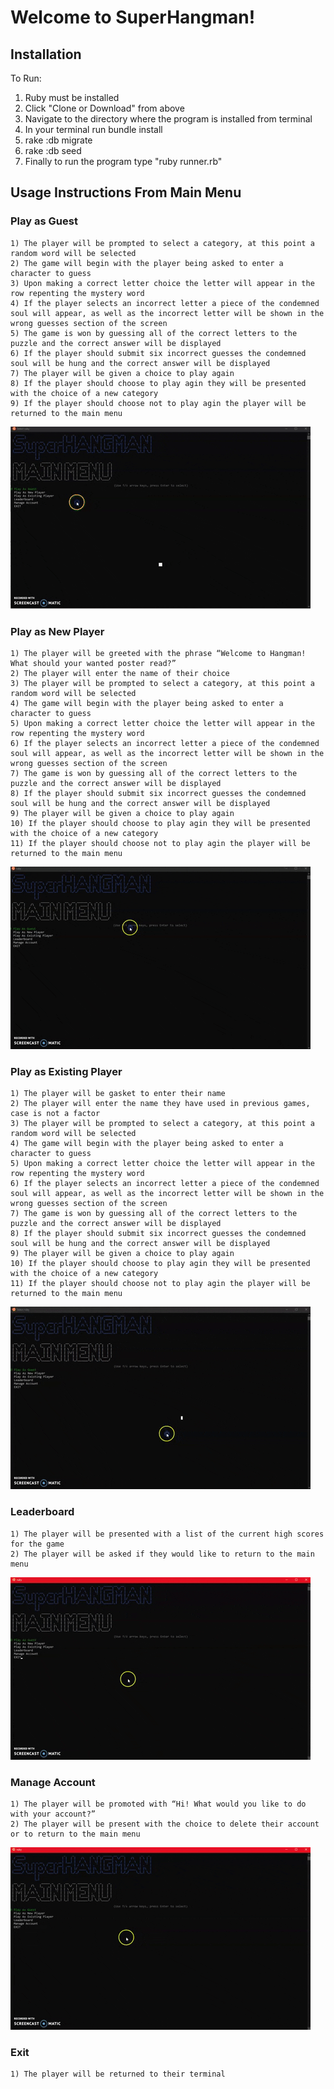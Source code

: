 # Welcome to SuperHangman!

## Installation
To Run:
1. Ruby must be installed
2. Click "Clone or Download" from above
3. Navigate to the directory where the program is installed from terminal
4. In your terminal run bundle install
5. rake :db migrate
6. rake :db seed
7. Finally to run the program type "ruby runner.rb"

## Usage Instructions From Main Menu

### Play as Guest
	1) The player will be prompted to select a category, at this point a random word will be selected
	2) The game will begin with the player being asked to enter a character to guess
	3) Upon making a correct letter choice the letter will appear in the row repenting the mystery word
	4) If the player selects an incorrect letter a piece of the condemned soul will appear, as well as the incorrect letter will be shown in the wrong guesses section of the screen
	5) The game is won by guessing all of the correct letters to the puzzle and the correct answer will be displayed
	6) If the player should submit six incorrect guesses the condemned soul will be hung and the correct answer will be displayed
	7) The player will be given a choice to play again
	8) If the player should choose to play agin they will be presented with the choice of a new category
	9) If the player should choose not to play agin the player will be returned to the main menu
	
   ![](Gifs/Play_as_guest.gif)

### Play as New Player
	1) The player will be greeted with the phrase “Welcome to Hangman! What should your wanted poster read?”
	2) The player will enter the name of their choice
	3) The player will be prompted to select a category, at this point a random word will be selected
	4) The game will begin with the player being asked to enter a character to guess
	5) Upon making a correct letter choice the letter will appear in the row repenting the mystery word
	6) If the player selects an incorrect letter a piece of the condemned soul will appear, as well as the incorrect letter will be shown in the wrong guesses section of the screen
	7) The game is won by guessing all of the correct letters to the puzzle and the correct answer will be displayed
	8) If the player should submit six incorrect guesses the condemned soul will be hung and the correct answer will be displayed
	9) The player will be given a choice to play again
	10) If the player should choose to play agin they will be presented with the choice of a new category
	11) If the player should choose not to play agin the player will be returned to the main menu

   ![](Gifs/New_Player.gif)
   
### Play as Existing Player
	1) The player will be gasket to enter their name
	2) The player will enter the name they have used in previous games, case is not a factor
	3) The player will be prompted to select a category, at this point a random word will be selected
	4) The game will begin with the player being asked to enter a character to guess
	5) Upon making a correct letter choice the letter will appear in the row repenting the mystery word
	6) If the player selects an incorrect letter a piece of the condemned soul will appear, as well as the incorrect letter will be shown in the wrong guesses section of the screen
	7) The game is won by guessing all of the correct letters to the puzzle and the correct answer will be displayed
	8) If the player should submit six incorrect guesses the condemned soul will be hung and the correct answer will be displayed
	9) The player will be given a choice to play again
	10) If the player should choose to play agin they will be presented with the choice of a new category
	11) If the player should choose not to play agin the player will be returned to the main menu
	
![](Gifs/Existing_character.gif)

### Leaderboard
	1) The player will be presented with a list of the current high scores for the game
	2) The player will be asked if they would like to return to the main menu
	
![](Gifs/Leaderbaord.gif)

### Manage Account
	1) The player will be promoted with “Hi! What would you like to do with your account?”
	2) The player will be present with the choice to delete their account or to return to the main menu
	
![](Gifs/Manage_Player.gif)

 ### Exit
	1) The player will be returned to their terminal
